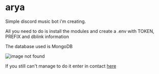 # arya
<p>Simple discord music bot i'm creating.</p>
<p>All you need to do is install the modules and create a .env with TOKEN, PREFIX and dblink information</p>
<p>The database used is MongoDB</p>
<img src="https://i.imgur.com/lW4VV5G.png" alt="image not found"> 
<p>If you still can't manage to do it enter in contact <a href="discord.gg/hqfzs2a">here</a></p>
